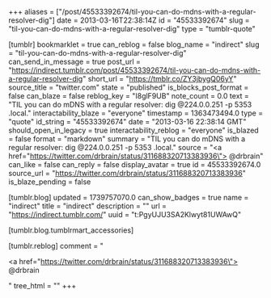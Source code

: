 +++
aliases = ["/post/45533392674/til-you-can-do-mdns-with-a-regular-resolver-dig"]
date = 2013-03-16T22:38:14Z
id = "45533392674"
slug = "til-you-can-do-mdns-with-a-regular-resolver-dig"
type = "tumblr-quote"

[tumblr]
bookmarklet = true
can_reblog = false
blog_name = "indirect"
slug = "til-you-can-do-mdns-with-a-regular-resolver-dig"
can_send_in_message = true
post_url = "https://indirect.tumblr.com/post/45533392674/til-you-can-do-mdns-with-a-regular-resolver-dig"
short_url = "https://tmblr.co/ZY3jbygQ06yY"
source_title = "twitter.com"
state = "published"
is_blocks_post_format = false
can_blaze = false
reblog_key = "I8glF9UB"
note_count = 0.0
text = "TIL you can do mDNS with a regular resolver: dig @224.0.0.251 -p 5353 <mdns name>.local.</mdns>"
interactability_blaze = "everyone"
timestamp = 1363473494.0
type = "quote"
id_string = "45533392674"
date = "2013-03-16 22:38:14 GMT"
should_open_in_legacy = true
interactability_reblog = "everyone"
is_blazed = false
format = "markdown"
summary = "TIL you can do mDNS with a regular resolver: dig @224.0.0.251 -p 5353 .local."
source = "<a href=\"https://twitter.com/drbrain/status/311688320713383936\"> @drbrain</a>"
can_like = false
can_reply = false
display_avatar = true
id = 45533392674.0
source_url = "https://twitter.com/drbrain/status/311688320713383936"
is_blaze_pending = false

[tumblr.blog]
updated = 1739757070.0
can_show_badges = true
name = "indirect"
title = "indirect"
description = ""
url = "https://indirect.tumblr.com/"
uuid = "t:PgyUJU3SA2Klwyt81UWAwQ"

[tumblr.blog.tumblrmart_accessories]

[tumblr.reblog]
comment = "<p><a href=\"https://twitter.com/drbrain/status/311688320713383936\"> @drbrain</a></p>"
tree_html = ""
+++
